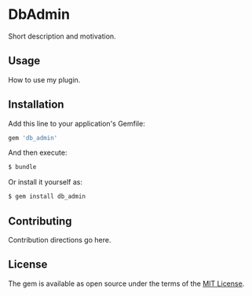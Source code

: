 # DbAdmin
Short description and motivation.

## Usage
How to use my plugin.

## Installation
Add this line to your application's Gemfile:

```ruby
gem 'db_admin'
```

And then execute:
```bash
$ bundle
```

Or install it yourself as:
```bash
$ gem install db_admin
```

## Contributing
Contribution directions go here.

## License
The gem is available as open source under the terms of the [MIT License](https://opensource.org/licenses/MIT).
